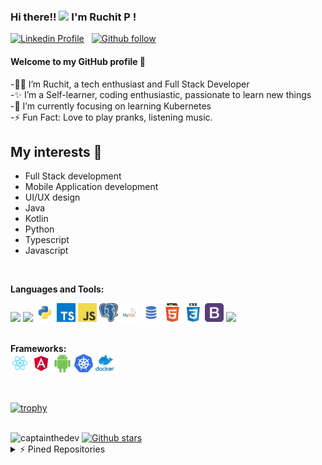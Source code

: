 ### Hi there!! <img src="https://media.giphy.com/media/hvRJCLFzcasrR4ia7z/giphy.gif" width="25px"> I'm Ruchit P !
<a href="https://www.linkedin.com/in/ruchit-patel-2808871b7/"><img src="https://img.shields.io/badge/linkedin-%230077B5.svg?&style=for-the-badge&logo=linkedin&logoColor=white" alt="Linkedin Profile"/></a> &nbsp;
<a href="https://github.com/captaincoder11"><img src="https://img.shields.io/badge/follow-%23100000.svg?&style=for-the-badge&logo=github&logoColor=white" alt="Github follow"/></a>


#### Welcome to my GitHub profile 🥰
-🧑‍💻 I’m Ruchit, a tech enthusiast and Full Stack Developer
<br/>
-✨ I’m a Self-learner, coding enthusiastic, passionate to learn new things 
<br/>
-🌱 I’m currently focusing on learning Kubernetes
<br/>
-⚡ Fun Fact: Love to play pranks, listening music.

## My interests 💙 
* Full Stack development
* Mobile Application development
* UI/UX design 
* Java
* Kotlin
* Python
* Typescript
* Javascript

<br/>

**Languages and Tools:**  

<code><img height="30" src="https://simpleicons.org/icons/java.svg"></code>
<code><img height="30" src="https://simpleicons.org/icons/kotlin.svg"></code>
<code><img height="30" src="https://raw.githubusercontent.com/github/explore/80688e429a7d4ef2fca1e82350fe8e3517d3494d/topics/python/python.png"></code>
<code><img height="30" src="https://raw.githubusercontent.com/github/explore/80688e429a7d4ef2fca1e82350fe8e3517d3494d/topics/typescript/typescript.png"></code>
<code><img height="30" src="https://raw.githubusercontent.com/github/explore/80688e429a7d4ef2fca1e82350fe8e3517d3494d/topics/javascript/javascript.png"></code>
<code><img height="30" src="https://raw.githubusercontent.com/github/explore/80688e429a7d4ef2fca1e82350fe8e3517d3494d/topics/postgresql/postgresql.png"></code>
<code><img height="30" src="https://raw.githubusercontent.com/github/explore/80688e429a7d4ef2fca1e82350fe8e3517d3494d/topics/mysql/mysql.png"></code>
<code><img height="30" src="https://raw.githubusercontent.com/github/explore/80688e429a7d4ef2fca1e82350fe8e3517d3494d/topics/sql/sql.png"></code>
<code><img height="30" src="https://raw.githubusercontent.com/github/explore/80688e429a7d4ef2fca1e82350fe8e3517d3494d/topics/html/html.png"></code>
<code><img height="30" src="https://raw.githubusercontent.com/github/explore/80688e429a7d4ef2fca1e82350fe8e3517d3494d/topics/css/css.png"></code>
<code><img height="30" src="https://raw.githubusercontent.com/github/explore/80688e429a7d4ef2fca1e82350fe8e3517d3494d/topics/bootstrap/bootstrap.png"></code>
<code><img height="30" src="https://simpleicons.org/icons/adobexd.svg"></code>
<br/>
<br/>


**Frameworks:**  
<code><img height="30" src="https://raw.githubusercontent.com/github/explore/80688e429a7d4ef2fca1e82350fe8e3517d3494d/topics/react/react.png"></code>
<code><img height="30" src="https://raw.githubusercontent.com/github/explore/80688e429a7d4ef2fca1e82350fe8e3517d3494d/topics/angular/angular.png"></code>
<code><img height="30" src="https://raw.githubusercontent.com/github/explore/80688e429a7d4ef2fca1e82350fe8e3517d3494d/topics/android/android.png"></code>
<code><img height="30" src="https://raw.githubusercontent.com/github/explore/80688e429a7d4ef2fca1e82350fe8e3517d3494d/topics/kubernetes/kubernetes.png"></code>
<code><img height="30" src="https://raw.githubusercontent.com/github/explore/80688e429a7d4ef2fca1e82350fe8e3517d3494d/topics/docker/docker.png"></code>

<br/>


[![trophy](https://github-profile-trophy.vercel.app/?username=ryo-ma&theme=blue)](https://github.com/ryo-ma/github-profile-trophy)


<br/>
<img src="https://komarev.com/ghpvc/?username=captaincoder11" alt="captainthedev"/> 
<a href="https://github.com/Captaincoder11"><img src="https://img.shields.io/github/stars/captaincoder11?color=blue&style=flat-box&logo=github" alt="Github stars"/></a>

<details>
     <br/>
<summary>⚡ Pined Repositories</summary>

[![ReadMe Card](https://github-readme-stats.vercel.app/api/pin/?username=captaincoder11&repo=Portfolio&show_icons=true&theme=shades-of-purple)](https://github.com/CaptainCoder11/Portfolio-next)     
[![ReadMe Card](https://github-readme-stats.vercel.app/api/pin/?username=captaincoder11&repo=TicTacToe&show_icons=true&theme=shades-of-purple)](https://github.com/CaptainCoder11/TicTacToe)
[![ReadMe Card](https://github-readme-stats.vercel.app/api/pin/?username=captaincoder11&repo=MarvelMusicPlayer&show_icons=true&theme=shades-of-purple)](https://github.com/CaptainCoder11/MarvelMusicPlayer)
[![ReadMe Card](https://github-readme-stats.vercel.app/api/pin/?username=captaincoder11&repo=Segmented-Progress-Bar&show_icons=true&theme=shades-of-purple)](https://github.com/CaptainCoder11/Segmented-Progress-Bar)
[![ReadMe Card](https://github-readme-stats.vercel.app/api/pin/?username=captaincoder11&repo=WaitingLine&show_icons=true&theme=shades-of-purple)](https://github.com/CaptainCoder11/WaitingLine)

 <br/>

</details>
